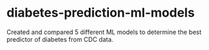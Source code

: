 # diabetes-prediction-ml-models
Created and compared 5 different ML models to determine the best predictor of diabetes from CDC data.
